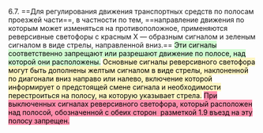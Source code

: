 6.7. ==Для регулирования движения транспортных средств по полосам проезжей части==, в частности по тем, ==направление движения по которым может изменяться на противоположное, применяются реверсивные светофоры с красным X — образным сигналом и зеленым сигналом в виде стрелы, направленной вниз.== <mark style="background: #BBFABBA6;">Эти сигналы соответственно запрещают или разрешают движение по полосе, над которой они расположены.</mark>
<mark style="background: #FFF3A3A6;">Основные сигналы реверсивного светофора могут быть дополнены желтым сигналом в виде стрелы, наклоненной по диагонали вниз направо или налево, включение которой информирует о предстоящей смене сигнала и необходимости перестроиться на полосу, на которую указывает стрела.</mark>
<mark style="background: #FF5582A6;">При выключенных сигналах реверсивного светофора, который расположен над полосой, обозначенной с обеих сторон  разметкой 1.9 въезд на эту полосу запрещен.</mark>
